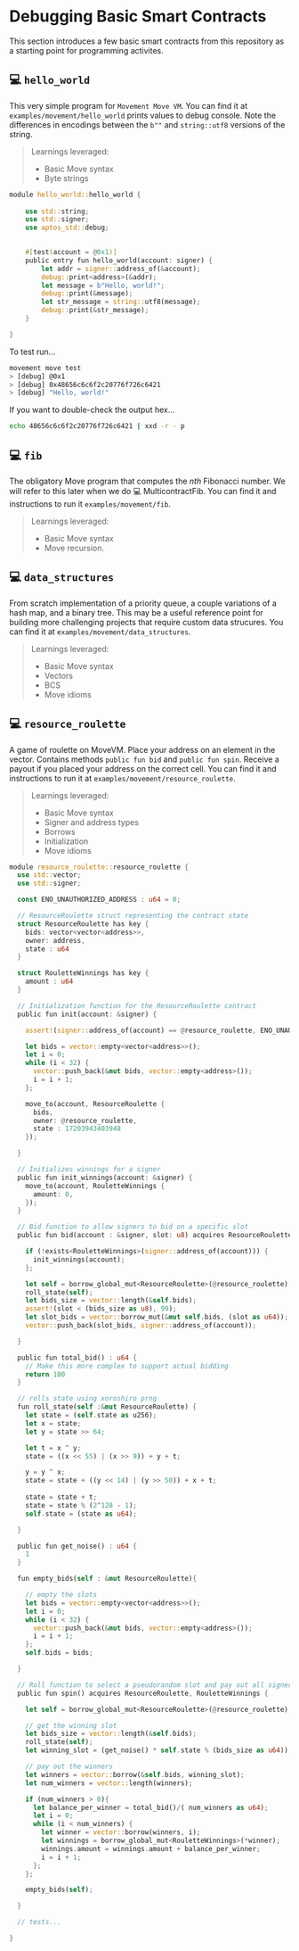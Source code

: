# Debugging Basic Smart Contracts
This section introduces a few basic smart contracts from this repository as a starting point for programming activites.

## 💻 `hello_world`
This very simple program for `Movement Move VM`. You can find it at `examples/movement/hello_world` prints values to debug console. Note the differences in encodings between the `b""` and `string::utf8` versions of the string.

> Learnings leveraged:
> - Basic Move syntax
> - Byte strings

```rust
module hello_world::hello_world {
    
    use std::string;
    use std::signer;
    use aptos_std::debug;

   
    #[test(account = @0x1)]
    public entry fun hello_world(account: signer) {
        let addr = signer::address_of(&account);
        debug::print<address>(&addr);
        let message = b"Hello, world!";
        debug::print(&message);
        let str_message = string::utf8(message);
        debug::print(&str_message);
    }

}
```
To test run...
```bash
movement move test
> [debug] @0x1
> [debug] 0x48656c6c6f2c20776f726c6421
> [debug] "Hello, world!"
```
If you want to double-check the output hex...
```bash
echo 48656c6c6f2c20776f726c6421 | xxd -r - p
```

## 💻 `fib`
The obligatory Move program that computes the _nth_ Fibonacci number. We will refer to this later when we do  💻 MulticontractFib. You can find it and instructions to run it `examples/movement/fib`. 

> Learnings leveraged:
> - Basic Move syntax
> - Move recursion.

## 💻 `data_structures`
From scratch implementation of a priority queue, a couple variations of a hash map, and a binary tree. This may be a useful reference point for building more challenging projects that require custom data strucures. You can find it at `examples/movement/data_structures`. 

> Learnings leveraged:
> - Basic Move syntax
> - Vectors
> - BCS
> - Move idioms

## 💻 `resource_roulette`
A game of roulette on MoveVM. Place your address on an element in the vector. Contains methods `public fun bid` and `public fun spin`. Receive a payout if you placed your address on the correct cell. You can find it and instructions to run it at `examples/movement/resource_roulette`. 

> Learnings leveraged:
> - Basic Move syntax
> - Signer and address types
> - Borrows
> - Initialization
> - Move idioms

```rust
module resource_roulette::resource_roulette {
  use std::vector;
  use std::signer;

  const ENO_UNAUTHORIZED_ADDRESS : u64 = 0;

  // ResourceRoulette struct representing the contract state
  struct ResourceRoulette has key {
    bids: vector<vector<address>>,
    owner: address,
    state : u64
  }

  struct RouletteWinnings has key {
    amount : u64
  }

  // Initialization function for the ResourceRoulette contract
  public fun init(account: &signer) {

    assert!(signer::address_of(account) == @resource_roulette, ENO_UNAUTHORIZED_ADDRESS);

    let bids = vector::empty<vector<address>>();
    let i = 0;
    while (i < 32) {
      vector::push_back(&mut bids, vector::empty<address>());
      i = i + 1;
    };

    move_to(account, ResourceRoulette {
      bids,
      owner: @resource_roulette,
      state : 17203943403948
    });

  }

  // Initializes winnings for a signer
  public fun init_winnings(account: &signer) {
    move_to(account, RouletteWinnings {
      amount: 0,
    });
  }

  // Bid function to allow signers to bid on a specific slot
  public fun bid(account : &signer, slot: u8) acquires ResourceRoulette {

    if (!exists<RouletteWinnings>(signer::address_of(account))) {
      init_winnings(account);
    };

    let self = borrow_global_mut<ResourceRoulette>(@resource_roulette);
    roll_state(self);
    let bids_size = vector::length(&self.bids);
    assert!(slot < (bids_size as u8), 99);
    let slot_bids = vector::borrow_mut(&mut self.bids, (slot as u64));
    vector::push_back(slot_bids, signer::address_of(account));

  }

  public fun total_bid() : u64 {
    // Make this more complex to support actual bidding
    return 100
  }

  // rolls state using xoroshiro prng
  fun roll_state(self :&mut ResourceRoulette) {
    let state = (self.state as u256);
    let x = state;
    let y = state >> 64;

    let t = x ^ y;
    state = ((x << 55) | (x >> 9)) + y + t;

    y = y ^ x;
    state = state + ((y << 14) | (y >> 50)) + x + t;
    
    state = state + t;
    state = state % (2^128 - 1);
    self.state = (state as u64);

  }

  public fun get_noise() : u64 {
    1
  }

  fun empty_bids(self : &mut ResourceRoulette){

    // empty the slots
    let bids = vector::empty<vector<address>>();
    let i = 0;
    while (i < 32) {
      vector::push_back(&mut bids, vector::empty<address>());
      i = i + 1;
    };
    self.bids = bids;

  }

  // Roll function to select a pseudorandom slot and pay out all signers who selected that slot
  public fun spin() acquires ResourceRoulette, RouletteWinnings {

    let self = borrow_global_mut<ResourceRoulette>(@resource_roulette);

    // get the winning slot
    let bids_size = vector::length(&self.bids);
    roll_state(self);
    let winning_slot = (get_noise() * self.state % (bids_size as u64)) ;

    // pay out the winners
    let winners = vector::borrow(&self.bids, winning_slot);
    let num_winners = vector::length(winners);

    if (num_winners > 0){
      let balance_per_winner = total_bid()/( num_winners as u64);
      let i = 0;
      while (i < num_winners) {
        let winner = vector::borrow(winners, i);
        let winnings = borrow_global_mut<RouletteWinnings>(*winner);
        winnings.amount = winnings.amount + balance_per_winner;
        i = i + 1;
      };
    };

    empty_bids(self);

  }

  // tests...

}
```